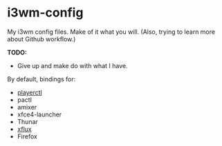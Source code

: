 # i3wm-config
My i3wm config files.  Make of it what you will. (Also, trying to learn
more about Github workflow.)

**TODO:**
* Give up and make do with what I have.

By default, bindings for:
* [playerctl](https://github.com/acrisci/playerctl)
* pactl
* amixer
* xfce4-launcher
* Thunar
* [xflux](https://justgetflux.com/linux.html)
* Firefox
